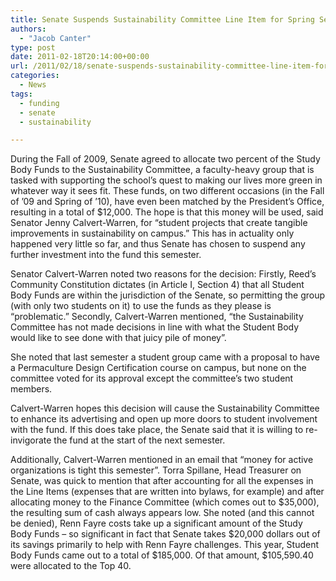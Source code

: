 ```yaml
---
title: Senate Suspends Sustainability Committee Line Item for Spring Semester
authors: 
  - "Jacob Canter"
type: post
date: 2011-02-18T20:14:00+00:00
url: /2011/02/18/senate-suspends-sustainability-committee-line-item-for-spring-semester/
categories:
  - News
tags:
  - funding
  - senate
  - sustainability

---
```

During the Fall of 2009, Senate agreed to allocate two percent of the Study Body Funds to the Sustainability Committee, a faculty-heavy group that is tasked with supporting the school’s quest to making our lives more green in whatever way it sees fit. These funds, on two different occasions (in the Fall of ’09 and Spring of ’10), have even been matched by the President’s Office, resulting in a total of $12,000. The hope is that this money will be used, said Senator Jenny Calvert-Warren, for “student projects that create tangible improvements in sustainability on campus.” This has in actuality only happened very little so far, and thus Senate has chosen to suspend any further investment into the fund this semester.

Senator Calvert-Warren noted two reasons for the decision: Firstly, Reed’s Community Constitution dictates (in Article I, Section 4) that all Student Body Funds are within the jurisdiction of the Senate, so permitting the group (with only two students on it) to use the funds as they please is “problematic.” Secondly, Calvert-Warren mentioned, “the Sustainability Committee has not made decisions in line with what the Student Body would like to see done with that juicy pile of money”.

She noted that last semester a student group came with a proposal to have a Permaculture Design Certification course on campus, but none on the committee voted for its approval except the committee’s two student members.

Calvert-Warren hopes this decision will cause the Sustainability Committee to enhance its advertising and open up more doors to student involvement with the fund. If this does take place, the Senate said that it is willing to re-invigorate the fund at the start of the next semester.

Additionally, Calvert-Warren mentioned in an email that “money for active organizations is tight this semester”. Torra Spillane, Head Treasurer on Senate, was quick to mention that after accounting for all the expenses in the Line Items (expenses that are written into bylaws, for example) and after allocating money to the Finance Committee (which comes out to $35,000), the resulting sum of cash always appears low. She noted (and this cannot be denied), Renn Fayre costs take up a significant amount of the Study Body Funds – so significant in fact that Senate takes $20,000 dollars out of its savings primarily to help with Renn Fayre challenges. This year, Student Body Funds came out to a total of $185,000. Of that amount, $105,590.40 were allocated to the Top 40.
